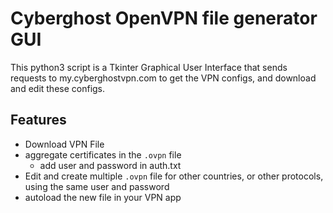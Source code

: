 # Cyberghost OpenVPN file generator GUI
This python3 script is a Tkinter Graphical User Interface that sends requests to my.cyberghostvpn.com to get the VPN configs, and download and edit these configs.

## Features
- Download VPN File
- aggregate certificates in the `.ovpn` file
  - add user and password in auth.txt
- Edit and create multiple `.ovpn` file for other countries, or other protocols, using the same user and password
- autoload the new file in your VPN app
